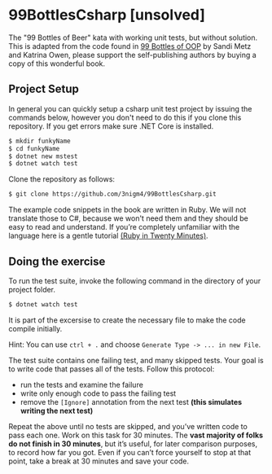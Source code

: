 # 99BottlesCsharp [unsolved]
The "99 Bottles of Beer" kata with working unit tests, but without solution. This is adapted from the code found in [99 Bottles of OOP](https://www.sandimetz.com/99bottles/) by Sandi Metz and Katrina Owen, please support the self-publishing authors by buying a copy of this wonderful book.

## Project Setup

In general you can quickly setup a csharp unit test project by issuing the commands below, however you don't need to do this if you clone this repository. If you get errors make sure .NET Core is installed.
```sh
$ mkdir funkyName
$ cd funkyName
$ dotnet new mstest
$ dotnet watch test
```
Clone the repository as follows:

```sh
$ git clone https://github.com/3nigm4/99BottlesCsharp.git
```

The example code snippets in the book are written in Ruby. We will not translate those to C#, because we won't need them and they should be easy to read and understand. If you’re completely unfamiliar with the language here is a gentle tutorial [(Ruby in Twenty Minutes)](https://www.ruby-lang.org/en/documentation/quickstart/).

## Doing the exercise

To run the test suite, invoke the following command in the directory of your project folder.
```sh
$ dotnet watch test
```

It is part of the excersise to create the necessary file to make the code compile initially.

Hint: You can use `ctrl + .` and choose `Generate Type -> ... in new File`.

The test suite contains one failing test, and many skipped tests. Your goal is to write code that passes all
of the tests. Follow this protocol:

* run the tests and examine the failure
* write only enough code to pass the failing test
* remove the `[Ignore]` annotation from the next test __(this simulates writing the next test)__

Repeat the above until no tests are skipped, and you’ve written code to pass each one.
Work on this task for 30 minutes. The __vast majority of folks do not finish in 30 minutes__, but it’s useful,
for later comparison purposes, to record how far you got. Even if you can’t force yourself to stop at that
point, take a break at 30 minutes and save your code.
